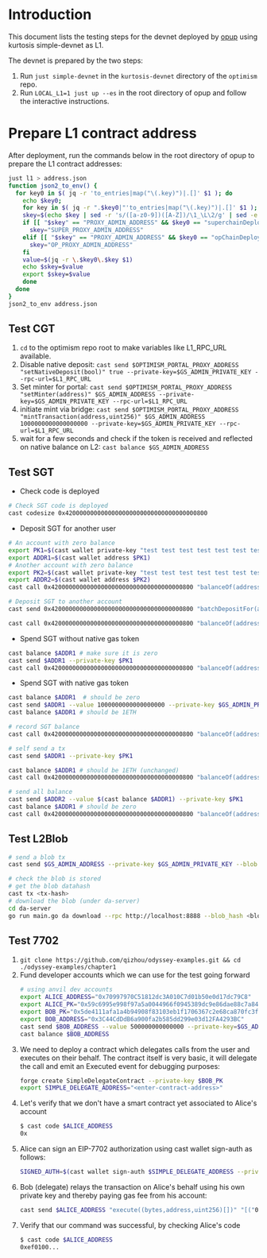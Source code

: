 # Introduction

This document lists the testing steps for the devnet deployed by [opup](https://github.com/zhiqiangxu/opup) using kurtosis simple-devnet as L1.

The devnet is prepared by the two steps:

1. Run `just simple-devnet` in the `kurtosis-devnet` directory of the `optimism` repo.
2. Run `LOCAL_L1=1 just up --es` in the root directory of opup and follow the interactive instructions.

# Prepare L1 contract address

After deployment, run the commands below in the root directory of opup to prepare the L1 contract addresses:

```bash
just l1 > address.json
function json2_to_env() {
  for key0 in $( jq -r 'to_entries|map("\(.key)")|.[]' $1 ); do
    echo $key0;
    for key in $( jq -r ".$key0|"'to_entries|map("\(.key)")|.[]' $1 ); do
    skey=$(echo $key | sed -r 's/([a-z0-9])([A-Z])/\1_\L\2/g' | sed -e 's/\(.*\)/\U\1/')
    if [[ "$skey" == "PROXY_ADMIN_ADDRESS" && $key0 == "superchainDeployment" ]]; then
      skey="SUPER_PROXY_ADMIN_ADDRESS"
    elif [[ "$skey" == "PROXY_ADMIN_ADDRESS" && $key0 == "opChainDeployment" ]]; then
      skey="OP_PROXY_ADMIN_ADDRESS"
    fi
    value=$(jq -r \.$key0\.$key $1)
    echo $skey=$value
    export $skey=$value
    done
  done
}
json2_to_env address.json
```

## Test CGT

1. `cd` to the optimism repo root to make variables like L1_RPC_URL available.
2. Disable native deposit: `cast send $OPTIMISM_PORTAL_PROXY_ADDRESS "setNativeDeposit(bool)" true --private-key=$GS_ADMIN_PRIVATE_KEY --rpc-url=$L1_RPC_URL`
3. Set minter for portal: `cast send $OPTIMISM_PORTAL_PROXY_ADDRESS "setMinter(address)" $GS_ADMIN_ADDRESS --private-key=$GS_ADMIN_PRIVATE_KEY --rpc-url=$L1_RPC_URL`
4. initiate mint via bridge: `cast send $OPTIMISM_PORTAL_PROXY_ADDRESS "mintTransaction(address,uint256)" $GS_ADMIN_ADDRESS 1000000000000000000 --private-key=$GS_ADMIN_PRIVATE_KEY --rpc-url=$L1_RPC_URL`
5. wait for a few seconds and check if the token is received and reflected on native balance on L2: `cast balance $GS_ADMIN_ADDRESS`

## Test SGT

- Check code is deployed

```bash
# Check SGT code is deployed
cast codesize 0x4200000000000000000000000000000000000800
```

- Deposit SGT for another user

```bash
# An account with zero balance
export PK1=$(cast wallet private-key "test test test test test test test test test test test junk"  "m/44'/60'/0'/0/31")
export ADDR1=$(cast wallet address $PK1)
# Another account with zero balance
export PK2=$(cast wallet private-key "test test test test test test test test test test test junk"  "m/44'/60'/0'/0/32")
export ADDR2=$(cast wallet address $PK2)
cast call 0x4200000000000000000000000000000000000800 "balanceOf(address)" $ADDR1

# Deposit SGT to another account
cast send 0x4200000000000000000000000000000000000800 "batchDepositFor(address[],uint256[])" "[$ADDR1]" "[100000000000000000]" --value 100000000000000000 --private-key $GS_ADMIN_PRIVATE_KEY

cast call 0x4200000000000000000000000000000000000800 "balanceOf(address)" $ADDR1 # make sure the balance is 100000000000000000
```

- Spend SGT without native gas token

```bash
cast balance $ADDR1 # make sure it is zero
cast send $ADDR1 --private-key $PK1
cast call 0x4200000000000000000000000000000000000800 "balanceOf(address)" $ADDR1
```

- Spend SGT with native gas token

```bash
cast balance $ADDR1  # should be zero
cast send $ADDR1 --value 1000000000000000000 --private-key $GS_ADMIN_PRIVATE_KEY
cast balance $ADDR1 # should be 1ETH

# record SGT balance
cast call 0x4200000000000000000000000000000000000800 "balanceOf(address)" $ADDR1

# self send a tx
cast send $ADDR1 --private-key $PK1

cast balance $ADDR1 # should be 1ETH (unchanged)
cast call 0x4200000000000000000000000000000000000800 "balanceOf(address)" $ADDR1 # the balance should be reduced

# send all balance
cast send $ADDR2 --value $(cast balance $ADDR1) --private-key $PK1
cast balance $ADDR1 # should be zero
cast call 0x4200000000000000000000000000000000000800 "balanceOf(address)" $ADDR1 # the balance should be reduced
```

## Test L2Blob

```bash
# send a blob tx
cast send $GS_ADMIN_ADDRESS --private-key $GS_ADMIN_PRIVATE_KEY --blob --path <file>

# check the blob is stored
# get the blob datahash
cast tx <tx-hash>
# download the blob (under da-server)
cd da-server
go run main.go da download --rpc http://localhost:8888 --blob_hash <blob-data-hash>
```

## Test 7702
1. `git clone https://github.com/qizhou/odyssey-examples.git && cd ./odyssey-examples/chapter1`
2. Fund developer accounts which we can use for the test going forward
    ```bash
    # using anvil dev accounts 
    export ALICE_ADDRESS="0x70997970C51812dc3A010C7d01b50e0d17dc79C8"
    export ALICE_PK="0x59c6995e998f97a5a0044966f0945389dc9e86dae88c7a8412f4603b6b78690d"
    export BOB_PK="0x5de4111afa1a4b94908f83103eb1f1706367c2e68ca870fc3fb9a804cdab365a"
    export BOB_ADDRESS="0x3C44CdDdB6a900fa2b585dd299e03d12FA4293BC"
    cast send $BOB_ADDRESS --value 500000000000000 --private-key=$GS_ADMIN_PRIVATE_KEY
    cast balance $BOB_ADDRESS 
    ```
3. We need to deploy a contract which delegates calls from the user and executes on their behalf. The contract itself is very basic, it will delegate the call and emit an Executed event for debugging purposes:
    ```bash
    forge create SimpleDelegateContract --private-key $BOB_PK
    export SIMPLE_DELEGATE_ADDRESS="<enter-contract-address>"
    ```
4. Let's verify that we don't have a smart contract yet associated to Alice's account
    ```bash
    $ cast code $ALICE_ADDRESS
    0x
    ```
5. Alice can sign an EIP-7702 authorization using cast wallet sign-auth as follows:
    ```bash
    SIGNED_AUTH=$(cast wallet sign-auth $SIMPLE_DELEGATE_ADDRESS --private-key $ALICE_PK)
    ```
6. Bob (delegate) relays the transaction on Alice's behalf using his own private key and thereby paying gas fee from his account:
    ```bash
    cast send $ALICE_ADDRESS "execute((bytes,address,uint256)[])" "[("0x",$(cast az),0)]" --private-key $BOB_PK --auth $SIGNED_AUTH
    ```    
7. Verify that our command was successful, by checking Alice's code
    ```bash
    $ cast code $ALICE_ADDRESS
    0xef0100...
    ```    